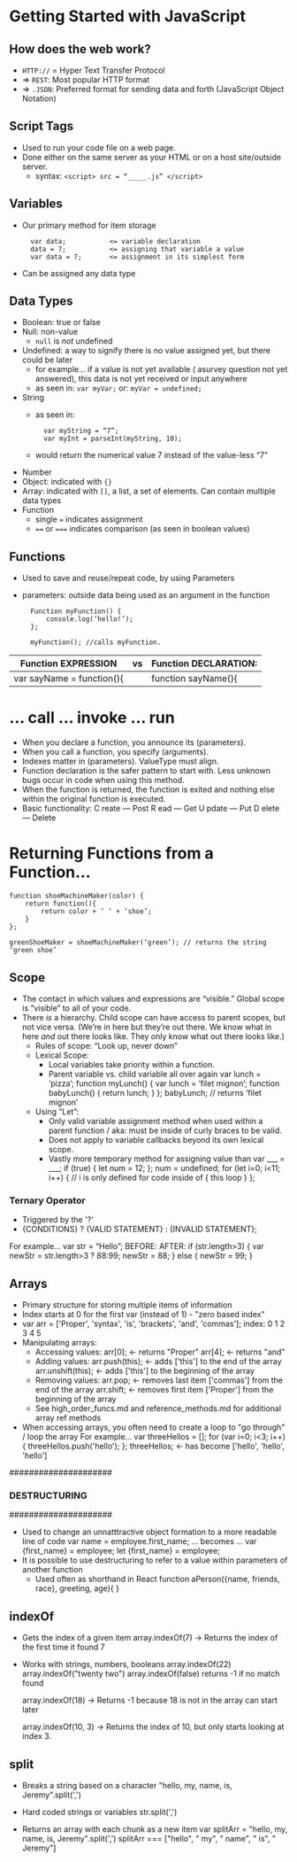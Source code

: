 Getting Started with JavaScript 
===========
## How does the web work?
- `HTTP://` = Hyper Text Transfer Protocol
- => `REST`: Most popular HTTP format
- => `.JSON`: Preferred format for sending data and forth (JavaScript Object Notation)

## Script Tags 
- Used to run your code file on a web page. 
- Done either on the same server as your HTML or on a host site/outside server.
    - syntax: `<script> src = “_____.js” </script>`    

## Variables
- Our primary method for item storage 

        var data;           <= variable declaration
        data = 7;           <= assigning that variable a value
        var data = 7;       <= assignment in its simplest form

- Can be assigned any data type

## Data Types
- Boolean: true or false
- Null: non-value
    - `null` is _not_ undefined
- Undefined: a way to signify there is no value assigned yet, but there could be later
    - for example... if a value is not yet available ( asurvey question not yet answered), this data is not yet received or input anywhere
    - as seen in: `var myVar;` or: `myVar = undefined;`
- String
    + as seen in: 

            var myString = “7”;
            var myInt = parseInt(myString, 10);

    + would return the numerical value 7 instead of the value-less “7"
- Number
- Object: indicated with `{}`
- Array: indicated with `[]`, a list, a set of elements. Can contain multiple data types
- Function
    - single `=` indicates assignment
    - `==` or `===` indicates comparison (as seen in boolean values)


## Functions
- Used to save and reuse/repeat code, by using Parameters 
- parameters: outside data being used as an argument in the function

        Function myFunction() {
            console.log(‘hello!’); 
        };

        myFunction(); //calls myFunction. 

Function EXPRESSION | vs | Function DECLARATION:
------------------- | -- | ---------------------
var sayName = function(){ | | function sayName(){

# … call … invoke … run
+ When you declare a function, you announce its (parameters).
+ When you call a function, you specify (arguments). 
+ Indexes matter in (parameters). ValueType must align. 
+ Function declaration is the safer pattern to start with. Less unknown bugs occur in code when using this method. 
+ When the function is returned, the function is exited and nothing else within the original function is executed. 
+ Basic functionality:
    C reate —   Post 
    R ead —     Get
    U pdate —   Put
    D elete —   Delete

# Returning Functions from a Function…
    function shoeMachineMaker(color) {
        return function(){
            return color + ‘ ‘ + ‘shoe’;
        }
    };

    greenShoeMaker = shoeMachineMaker(‘green’); // returns the string ‘green shoe’ 


## Scope
- The contact in which values and expressions are “visible.” Global scope is “visible” to all of your code.
- There *is* a hierarchy. Child scope can have access to parent scopes, but not vice versa. 
    (We’re in here but they’re out there. We know what in here *and* out there looks like. They only know what out there looks like.)
    + Rules of scope: “Look up, never down”
    + Lexical Scope:
        - Local variables take priority within a function. 
        - Parent variable vs. child variable all over again
            var lunch = ‘pizza’;
            function myLunch() {
                var lunch = ‘filet mignon’;
                function babyLunch() {
                return lunch;
                }
            };
            babyLunch; // returns ‘filet mignon’
    + Using “Let”:
        - Only valid variable assignment method when used within a parent function / aka: must be inside of curly braces to be valid. 
        - Does not apply to variable callbacks beyond its own lexical scope. 
        - Vastly more temporary method for assigning value than var ___ = ___;
            if (true) {
                let num = 12;
            };
            num = undefined;
            for (let i=0; i<11; i++) {
                // i is only defined for code inside of { this loop } 
            };          


### Ternary Operator  
- Triggered by the '?'
- {CONDITIONS} ? {VALID STATEMENT} : {INVALID STATEMENT};

For example…
    var str = “Hello”;
        BEFORE:                         AFTER:
        if (str.length>3) {             var newStr = str.length>3 ? 88:99;
            newStr = 88;
        } else {
            newStr = 99;
        }

## Arrays 
- Primary structure for storing multiple items of information
- Index starts at 0 for the first var (instead of 1) - "zero based index"
- var arr = ['Proper', 'syntax', 'is', 'brackets', 'and', 'commas'];
          index: 0        1       2       3           4       5
- Manipulating arrays:
    + Accessing values: 
        arr[0]; <- returns "Proper"
        arr[4]; <- returns "and"
    + Adding values:
        arr.push(this); <- adds ['this'] to the end of the array
        arr.unshift(this); <- adds ['this'] to the beginning of the array
    + Removing values:
        arr.pop; <- removes last item ['commas'] from the end of the array
        arr.shift; <- removes first item ['Proper'] from the beginning of the array
    * See high_order_funcs.md and reference_methods.md for additional array ref methods
- When accessing arrays, you often need to create a loop to "go through" / loop the array
  For example...
    var threeHellos = [];
    for (var i=0; i<3; i++) {
        threeHellos.push('hello');
    };
    threeHellos; <- has become ['hello', 'hello', 'hello']



#####################
### DESTRUCTURING ###
#####################
- Used to change an unnatttractive object formation to a more readable line of code
var name = employee.first_name;        … becomes …          var {first_name} = employee;
                                                            let {first_name} = employee;
- It is possible to use destructuring to refer to a value within parameters of another function 
    + Used often as shorthand in React
    function aPerson({name, friends, race}, greeting, age){ } 

## indexOf
- Gets the index of a given item
    array.indexOf(7) -> Returns the index of the first time it found 7

- Works with strings, numbers, booleans
    array.indexOf(22)
    array.indexOf("twenty two")
    array.indexOf(false)
    returns -1 if no match found

    array.indexOf(18) -> Returns -1 because 18 is not in the array can start later

    array.indexOf(10, 3) -> Returns the index of 10, but only starts looking at index 3.

## split
- Breaks a string based on a character
    "hello, my, name, is, Jeremy".split(',')

- Hard coded strings or variables
    str.split(',')

- Returns an array with each chunk as a new item
    var splitArr = "hello, my, name, is, Jeremy".split(',')
    splitArr === ["hello", " my", " name", " is", " Jeremy"]